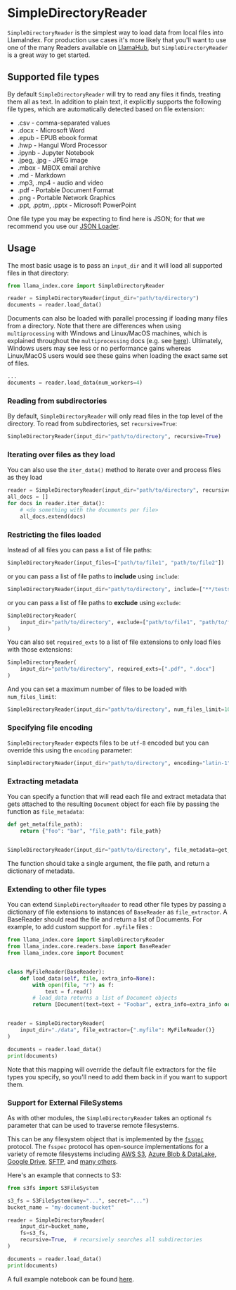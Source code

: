 # SimpleDirectoryReader

`SimpleDirectoryReader` is the simplest way to load data from local files into LlamaIndex. For production use cases it's more likely that you'll want to use one of the many Readers available on [LlamaHub](https://llamahub.ai/), but `SimpleDirectoryReader` is a great way to get started.

## Supported file types

By default `SimpleDirectoryReader` will try to read any files it finds, treating them all as text. In addition to plain text, it explicitly supports the following file types, which are automatically detected based on file extension:

- .csv - comma-separated values
- .docx - Microsoft Word
- .epub - EPUB ebook format
- .hwp - Hangul Word Processor
- .ipynb - Jupyter Notebook
- .jpeg, .jpg - JPEG image
- .mbox - MBOX email archive
- .md - Markdown
- .mp3, .mp4 - audio and video
- .pdf - Portable Document Format
- .png - Portable Network Graphics
- .ppt, .pptm, .pptx - Microsoft PowerPoint

One file type you may be expecting to find here is JSON; for that we recommend you use our [JSON Loader](https://llamahub.ai/l/file-json).

## Usage

The most basic usage is to pass an `input_dir` and it will load all supported files in that directory:

```python
from llama_index.core import SimpleDirectoryReader

reader = SimpleDirectoryReader(input_dir="path/to/directory")
documents = reader.load_data()
```

Documents can also be loaded with parallel processing if loading many files from
a directory. Note that there are differences when using `multiprocessing` with
Windows and Linux/MacOS machines, which is explained throughout the `multiprocessing` docs
(e.g. see [here](https://docs.python.org/3/library/multiprocessing.html?highlight=process#the-spawn-and-forkserver-start-methods)).
Ultimately, Windows users may see less or no performance gains whereas Linux/MacOS
users would see these gains when loading the exact same set of files.

```python
...
documents = reader.load_data(num_workers=4)
```

### Reading from subdirectories

By default, `SimpleDirectoryReader` will only read files in the top level of the directory. To read from subdirectories, set `recursive=True`:

```python
SimpleDirectoryReader(input_dir="path/to/directory", recursive=True)
```

### Iterating over files as they load

You can also use the `iter_data()` method to iterate over and process files as they load

```python
reader = SimpleDirectoryReader(input_dir="path/to/directory", recursive=True)
all_docs = []
for docs in reader.iter_data():
    # <do something with the documents per file>
    all_docs.extend(docs)
```

### Restricting the files loaded

Instead of all files you can pass a list of file paths:

```python
SimpleDirectoryReader(input_files=["path/to/file1", "path/to/file2"])
```

or you can pass a list of file paths to **include** using `include`:

```python
SimpleDirectoryReader(input_dir="path/to/directory", include=["**/tests/**"])
```

or you can pass a list of file paths to **exclude** using `exclude`:

```python
SimpleDirectoryReader(
    input_dir="path/to/directory", exclude=["path/to/file1", "path/to/file2"]
)
```

You can also set `required_exts` to a list of file extensions to only load files with those extensions:

```python
SimpleDirectoryReader(
    input_dir="path/to/directory", required_exts=[".pdf", ".docx"]
)
```

And you can set a maximum number of files to be loaded with `num_files_limit`:

```python
SimpleDirectoryReader(input_dir="path/to/directory", num_files_limit=100)
```

### Specifying file encoding

`SimpleDirectoryReader` expects files to be `utf-8` encoded but you can override this using the `encoding` parameter:

```python
SimpleDirectoryReader(input_dir="path/to/directory", encoding="latin-1")
```

### Extracting metadata

You can specify a function that will read each file and extract metadata that gets attached to the resulting `Document` object for each file by passing the function as `file_metadata`:

```python
def get_meta(file_path):
    return {"foo": "bar", "file_path": file_path}


SimpleDirectoryReader(input_dir="path/to/directory", file_metadata=get_meta)
```

The function should take a single argument, the file path, and return a dictionary of metadata.

### Extending to other file types

You can extend `SimpleDirectoryReader` to read other file types by passing a dictionary of file extensions to instances of `BaseReader` as `file_extractor`. A BaseReader should read the file and return a list of Documents. For example, to add custom support for `.myfile` files :

```python
from llama_index.core import SimpleDirectoryReader
from llama_index.core.readers.base import BaseReader
from llama_index.core import Document


class MyFileReader(BaseReader):
    def load_data(self, file, extra_info=None):
        with open(file, "r") as f:
            text = f.read()
        # load_data returns a list of Document objects
        return [Document(text=text + "Foobar", extra_info=extra_info or {})]


reader = SimpleDirectoryReader(
    input_dir="./data", file_extractor={".myfile": MyFileReader()}
)

documents = reader.load_data()
print(documents)
```

Note that this mapping will override the default file extractors for the file types you specify, so you'll need to add them back in if you want to support them.

### Support for External FileSystems

As with other modules, the `SimpleDirectoryReader` takes an optional `fs` parameter that can be used to traverse remote filesystems.

This can be any filesystem object that is implemented by the [`fsspec`](https://filesystem-spec.readthedocs.io/en/latest/) protocol.
The `fsspec` protocol has open-source implementations for a variety of remote filesystems including [AWS S3](https://github.com/fsspec/s3fs), [Azure Blob & DataLake](https://github.com/fsspec/adlfs), [Google Drive](https://github.com/fsspec/gdrivefs), [SFTP](https://github.com/fsspec/sshfs), and [many others](https://github.com/fsspec/).

Here's an example that connects to S3:

```python
from s3fs import S3FileSystem

s3_fs = S3FileSystem(key="...", secret="...")
bucket_name = "my-document-bucket"

reader = SimpleDirectoryReader(
    input_dir=bucket_name,
    fs=s3_fs,
    recursive=True,  # recursively searches all subdirectories
)

documents = reader.load_data()
print(documents)
```

A full example notebook can be found [here](https://github.com/run-llama/llama_index/blob/main/docs/examples/data_connectors/simple_directory_reader_remote_fs.ipynb).
